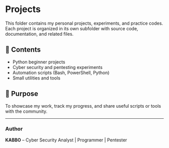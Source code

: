 # Projects  

This folder contains my personal projects, experiments, and practice codes.  
Each project is organized in its own subfolder with source code, documentation, and related files.  

## 📂 Contents
- Python beginner projects  
- Cyber security and pentesting experiments  
- Automation scripts (Bash, PowerShell, Python)  
- Small utilities and tools  

## 🚀 Purpose
To showcase my work, track my progress, and share useful scripts or tools with the community.  

---
### Author  
**KABBO** – Cyber Security Analyst | Programmer | Pentester
